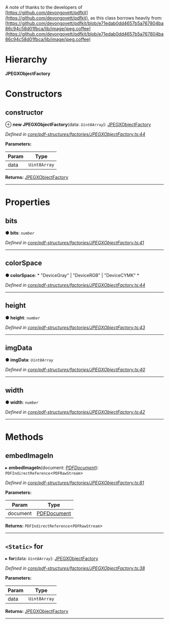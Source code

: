 

A note of thanks to the developers of [https://github.com/devongovett/pdfkit](https://github.com/devongovett/pdfkit), as this class borrows heavily from: [https://github.com/devongovett/pdfkit/blob/e71edab0dd4657b5a767804ba86c94c58d01fbca/lib/image/jpeg.coffee](https://github.com/devongovett/pdfkit/blob/e71edab0dd4657b5a767804ba86c94c58d01fbca/lib/image/jpeg.coffee)

# Hierarchy

**JPEGXObjectFactory**

# Constructors

<a id="constructor"></a>

##  constructor

⊕ **new JPEGXObjectFactory**(data: *`Uint8Array`*): [JPEGXObjectFactory](_core_pdf_structures_factories_jpegxobjectfactory_.jpegxobjectfactory.md)

*Defined in [core/pdf-structures/factories/JPEGXObjectFactory.ts:44](https://github.com/Hopding/pdf-lib/blob/fd948bf/src/core/pdf-structures/factories/JPEGXObjectFactory.ts#L44)*

**Parameters:**

| Param | Type |
| ------ | ------ |
| data | `Uint8Array` |

**Returns:** [JPEGXObjectFactory](_core_pdf_structures_factories_jpegxobjectfactory_.jpegxobjectfactory.md)

___

# Properties

<a id="bits"></a>

##  bits

**● bits**: *`number`*

*Defined in [core/pdf-structures/factories/JPEGXObjectFactory.ts:41](https://github.com/Hopding/pdf-lib/blob/fd948bf/src/core/pdf-structures/factories/JPEGXObjectFactory.ts#L41)*

___
<a id="colorspace"></a>

##  colorSpace

**● colorSpace**: * "DeviceGray" &#124; "DeviceRGB" &#124; "DeviceCYMK"
*

*Defined in [core/pdf-structures/factories/JPEGXObjectFactory.ts:44](https://github.com/Hopding/pdf-lib/blob/fd948bf/src/core/pdf-structures/factories/JPEGXObjectFactory.ts#L44)*

___
<a id="height"></a>

##  height

**● height**: *`number`*

*Defined in [core/pdf-structures/factories/JPEGXObjectFactory.ts:43](https://github.com/Hopding/pdf-lib/blob/fd948bf/src/core/pdf-structures/factories/JPEGXObjectFactory.ts#L43)*

___
<a id="imgdata"></a>

##  imgData

**● imgData**: *`Uint8Array`*

*Defined in [core/pdf-structures/factories/JPEGXObjectFactory.ts:40](https://github.com/Hopding/pdf-lib/blob/fd948bf/src/core/pdf-structures/factories/JPEGXObjectFactory.ts#L40)*

___
<a id="width"></a>

##  width

**● width**: *`number`*

*Defined in [core/pdf-structures/factories/JPEGXObjectFactory.ts:42](https://github.com/Hopding/pdf-lib/blob/fd948bf/src/core/pdf-structures/factories/JPEGXObjectFactory.ts#L42)*

___

# Methods

<a id="embedimagein"></a>

##  embedImageIn

▸ **embedImageIn**(document: *[PDFDocument](_core_pdf_document_pdfdocument_.pdfdocument.md)*): `PDFIndirectReference`<`PDFRawStream`>

*Defined in [core/pdf-structures/factories/JPEGXObjectFactory.ts:81](https://github.com/Hopding/pdf-lib/blob/fd948bf/src/core/pdf-structures/factories/JPEGXObjectFactory.ts#L81)*

**Parameters:**

| Param | Type |
| ------ | ------ |
| document | [PDFDocument](_core_pdf_document_pdfdocument_.pdfdocument.md) |

**Returns:** `PDFIndirectReference`<`PDFRawStream`>

___
<a id="for"></a>

## `<Static>` for

▸ **for**(data: *`Uint8Array`*): [JPEGXObjectFactory](_core_pdf_structures_factories_jpegxobjectfactory_.jpegxobjectfactory.md)

*Defined in [core/pdf-structures/factories/JPEGXObjectFactory.ts:38](https://github.com/Hopding/pdf-lib/blob/fd948bf/src/core/pdf-structures/factories/JPEGXObjectFactory.ts#L38)*

**Parameters:**

| Param | Type |
| ------ | ------ |
| data | `Uint8Array` |

**Returns:** [JPEGXObjectFactory](_core_pdf_structures_factories_jpegxobjectfactory_.jpegxobjectfactory.md)

___

